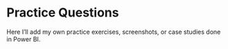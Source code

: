 # Practice Questions

Here I’ll add my own practice exercises, screenshots, or case studies done in Power BI.
